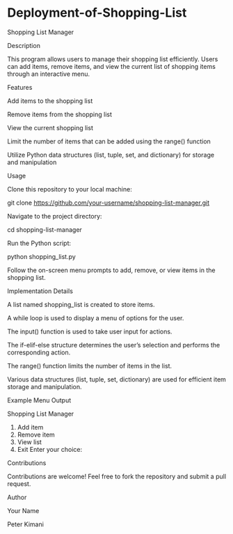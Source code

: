 # Deployment-of-Shopping-List

Shopping List Manager

Description

This program allows users to manage their shopping list efficiently. Users can add items, remove items, and view the current list of shopping items through an interactive menu.

Features

Add items to the shopping list

Remove items from the shopping list

View the current shopping list

Limit the number of items that can be added using the range() function

Utilize Python data structures (list, tuple, set, and dictionary) for storage and manipulation

Usage

Clone this repository to your local machine:

git clone https://github.com/your-username/shopping-list-manager.git

Navigate to the project directory:

cd shopping-list-manager

Run the Python script:

python shopping_list.py

Follow the on-screen menu prompts to add, remove, or view items in the shopping list.

Implementation Details

A list named shopping_list is created to store items.

A while loop is used to display a menu of options for the user.

The input() function is used to take user input for actions.

The if-elif-else structure determines the user’s selection and performs the corresponding action.

The range() function limits the number of items in the list.

Various data structures (list, tuple, set, dictionary) are used for efficient item storage and manipulation.

Example Menu Output

Shopping List Manager
1. Add item
2. Remove item
3. View list
4. Exit
Enter your choice:

Contributions

Contributions are welcome! Feel free to fork the repository and submit a pull request.

Author

Your Name

Peter Kimani
